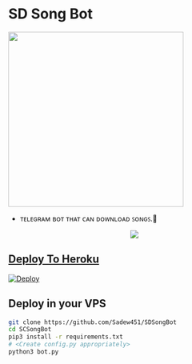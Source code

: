 # SD Song Bot

 <img src="https://telegra.ph/file/b8e564454da50ddc80b59.jpg" width="350" height="350"><br>
- ᴛᴇʟᴇɢʀᴀᴍ ʙᴏᴛ ᴛʜᴀᴛ ᴄᴀɴ ᴅᴏᴡɴʟᴏᴀᴅ ꜱᴏɴɢꜱ.🎵

<p align="center">
  <a href="https://www.python.org">
    <img src="http://ForTheBadge.com/images/badges/made-with-python.svg">

 
## Deploy To Heroku

[![Deploy](https://www.herokucdn.com/deploy/button.svg)](https://heroku.com/deploy?template=https://github.com/Sadew451/SDSongBot)

## Deploy in your VPS
```sh
git clone https://github.com/Sadew451/SDSongBot
cd SCSongBot
pip3 install -r requirements.txt
# <Create config.py appropriately>
python3 bot.py
```

